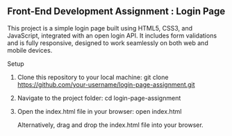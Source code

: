 
## Front-End Development Assignment : Login Page

This project is a simple login page built using HTML5, CSS3, and JavaScript, integrated with an open login API. It includes form validations and is fully responsive, designed to work seamlessly on both web and mobile devices.


Setup

1. Clone this repository to your local machine:
   git clone https://github.com/your-username/login-page-assignment.git
2. Navigate to the project folder:
   cd login-page-assignment
3. Open the index.html file in your browser:
   open index.html

   Alternatively, drag and drop the index.html file into your browser.
